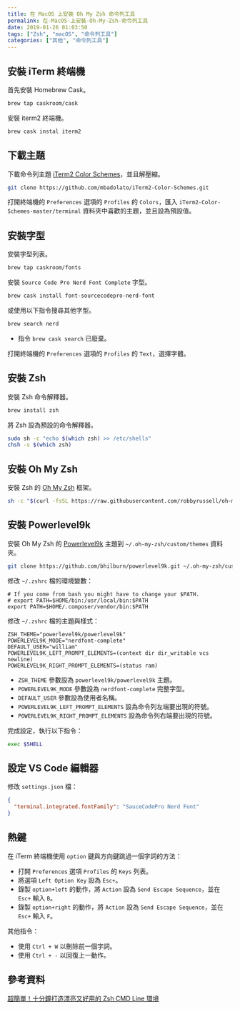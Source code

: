 ```yaml
---
title: 在 MacOS 上安裝 Oh My Zsh 命令列工具
permalink: 在-MacOS-上安裝-Oh-My-Zsh-命令列工具
date: 2019-01-26 01:03:50
tags: ["Zsh", "macOS", "命令列工具"]
categories: ["其他", "命令列工具"]
---
```


## 安裝 iTerm 終端機

首先安裝 Homebrew Cask。

```BASH
brew tap caskroom/cask
```

安裝 iterm2 終端機。

```BASH
brew cask instal iterm2
```

## 下載主題

下載命令列主題 [iTerm2 Color Schemes](https://github.com/mbadolato/iTerm2-Color-Schemes)，並且解壓縮。

```BASH
git clone https://github.com/mbadolato/iTerm2-Color-Schemes.git
```

打開終端機的 `Preferences` 選項的 `Profiles` 的 `Colors`，匯入 `iTerm2-Color-Schemes-master/terminal` 資料夾中喜歡的主題，並且設為預設值。

## 安裝字型

安裝字型列表。

```BASH
brew tap caskroom/fonts
```

安裝 `Source Code Pro Nerd Font Complete` 字型。

```BASH
brew cask install font-sourcecodepro-nerd-font
```

或使用以下指令搜尋其他字型。

```BASH
brew search nerd
```

- 指令 `brew cask search` 已廢棄。

打開終端機的 `Preferences` 選項的 `Profiles` 的 `Text`，選擇字體。

## 安裝 Zsh

安裝 Zsh 命令解釋器。

```BASH
brew install zsh
```

將 Zsh 設為預設的命令解釋器。

```BASH
sudo sh -c "echo $(which zsh) >> /etc/shells"
chsh -s $(which zsh)
```

## 安裝 Oh My Zsh

安裝 Zsh 的 [Oh My Zsh](https://github.com/robbyrussell/oh-my-zsh) 框架。

```BASH
sh -c "$(curl -fsSL https://raw.githubusercontent.com/robbyrussell/oh-my-zsh/master/tools/install.sh)"
```

## 安裝 Powerlevel9k

安裝 Oh My Zsh 的 [Powerlevel9k](https://github.com/bhilburn/powerlevel9k) 主題到 `~/.oh-my-zsh/custom/themes` 資料夾。

```BASH
git clone https://github.com/bhilburn/powerlevel9k.git ~/.oh-my-zsh/custom/themes/powerlevel9k
```

修改 `~/.zshrc` 檔的環境變數：

```ENV
# If you come from bash you might have to change your $PATH.
# export PATH=$HOME/bin:/usr/local/bin:$PATH
export PATH=$HOME/.composer/vendor/bin:$PATH
```

修改 `~/.zshrc` 檔的主題與樣式：

```ENV
ZSH_THEME="powerlevel9k/powerlevel9k"
POWERLEVEL9K_MODE="nerdfont-complete"
DEFAULT_USER="william"
POWERLEVEL9K_LEFT_PROMPT_ELEMENTS=(context dir dir_writable vcs newline)
POWERLEVEL9K_RIGHT_PROMPT_ELEMENTS=(status ram)
```

- `ZSH_THEME` 參數設為 `powerlevel9k/powerlevel9k` 主題。
- `POWERLEVEL9K_MODE` 參數設為 `nerdfont-complete` 完整字型。
- `DEFAULT_USER` 參數設為使用者名稱。
- `POWERLEVEL9K_LEFT_PROMPT_ELEMENTS` 設為命令列左端要出現的符號。
- `POWERLEVEL9K_RIGHT_PROMPT_ELEMENTS` 設為命令列右端要出現的符號。

完成設定，執行以下指令：

```BASH
exec $SHELL
```

## 設定 VS Code 編輯器

修改 `settings.json` 檔：

```JSON
{
  "terminal.integrated.fontFamily": "SauceCodePro Nerd Font"
}
```

## 熱鍵

在 iTerm 終端機使用 `option` 鍵與方向鍵跳過一個字詞的方法：

- 打開 `Preferences` 選項 `Profiles` 的 `Keys` 列表。
- 將選項 `Left Option Key` 設為 `Esc+`。
- 錄製 `option+left` 的動作，將 `Action` 設為 `Send Escape Sequence`，並在 `Esc+` 輸入 `B`。
- 錄製 `option+right` 的動作，將 `Action` 設為 `Send Escape Sequence`，並在 `Esc+` 輸入 `F`。

其他指令：

- 使用 `Ctrl + W` 以刪除前一個字詞。
- 使用 `Ctrl + -` 以回復上一動作。

## 參考資料

[超簡單！十分鐘打造漂亮又好用的 Zsh CMD Line 環境](https://medium.com/statementdog-engineering/prettify-your-zsh-CMD-line-prompt-3ca2acc967f)
